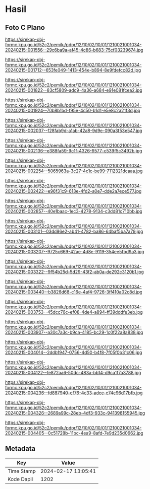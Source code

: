 # Hasil

## Foto C Plano

https://sirekap-obj-formc.kpu.go.id/52c2/pemilu/pdpr/12/10/02/10/01/1210021001034-20240215-001556--29c6ba9a-af45-4c86-b683-75cf03239674.jpg

https://sirekap-obj-formc.kpu.go.id/52c2/pemilu/pdpr/12/10/02/10/01/1210021001034-20240215-001712--653fe049-1413-454e-b894-8e9fdefcc82d.jpg

https://sirekap-obj-formc.kpu.go.id/52c2/pemilu/pdpr/12/10/02/10/01/1210021001034-20240215-001822--83cf5809-adc9-4a36-a684-e91e081fcea2.jpg

https://sirekap-obj-formc.kpu.go.id/52c2/pemilu/pdpr/12/10/02/10/01/1210021001034-20240215-001924--70b8b1bd-f95e-4c50-b1d1-e5e8c2a21f3d.jpg

https://sirekap-obj-formc.kpu.go.id/52c2/pemilu/pdpr/12/10/02/10/01/1210021001034-20240215-002037--f28fab9d-a1ab-42a8-9d9e-090a3f53e547.jpg

https://sirekap-obj-formc.kpu.go.id/52c2/pemilu/pdpr/12/10/02/10/01/1210021001034-20240215-002136--e388fa59-9c1f-4326-9577-c539f5c3492b.jpg

https://sirekap-obj-formc.kpu.go.id/52c2/pemilu/pdpr/12/10/02/10/01/1210021001034-20240215-002254--5065963a-3c27-4c1c-be99-7112321dcaaa.jpg

https://sirekap-obj-formc.kpu.go.id/52c2/pemilu/pdpr/12/10/02/10/01/1210021001034-20240215-002422--e96f31c9-613e-4fd2-a0e7-dde2a7ece577.jpg

https://sirekap-obj-formc.kpu.go.id/52c2/pemilu/pdpr/12/10/02/10/01/1210021001034-20240215-002857--40e1baac-1ec3-4278-9134-c3dd81c710bb.jpg

https://sirekap-obj-formc.kpu.go.id/52c2/pemilu/pdpr/12/10/02/10/01/1210021001034-20240215-003101--03dd86e2-ab41-4782-ba86-64baf5ba7a79.jpg

https://sirekap-obj-formc.kpu.go.id/52c2/pemilu/pdpr/12/10/02/10/01/1210021001034-20240215-003207--9725c669-42ae-4d8e-9119-354ee5fbd9a3.jpg

https://sirekap-obj-formc.kpu.go.id/52c2/pemilu/pdpr/12/10/02/10/01/1210021001034-20240215-003322--9f54b25d-5d29-43f2-ab0a-de292c3120b1.jpg

https://sirekap-obj-formc.kpu.go.id/52c2/pemilu/pdpr/12/10/02/10/01/1210021001034-20240215-003440--b3826d68-c16e-4af4-9726-3ff410a02c8d.jpg

https://sirekap-obj-formc.kpu.go.id/52c2/pemilu/pdpr/12/10/02/10/01/1210021001034-20240215-003753--45dcc76c-ef08-4de4-a894-ff39dddfe3eb.jpg

https://sirekap-obj-formc.kpu.go.id/52c2/pemilu/pdpr/12/10/02/10/01/1210021001034-20240215-003907--a30c7a3c-b9ca-4185-bc29-1c0f22a8a838.jpg

https://sirekap-obj-formc.kpu.go.id/52c2/pemilu/pdpr/12/10/02/10/01/1210021001034-20240215-004014--2ddb1947-0756-4d50-b4f8-7f05f0b31c06.jpg

https://sirekap-obj-formc.kpu.go.id/52c2/pemilu/pdpr/12/10/02/10/01/1210021001034-20240215-004122--fe872aa6-50dc-483a-bb14-d9ca1f7a3788.jpg

https://sirekap-obj-formc.kpu.go.id/52c2/pemilu/pdpr/12/10/02/10/01/1210021001034-20240215-004236--fd887940-cf76-4c33-adce-c74c96d17bfb.jpg

https://sirekap-obj-formc.kpu.go.id/52c2/pemilu/pdpr/12/10/02/10/01/1210021001034-20240215-004326--2689a99c-28eb-4df3-933c-941398155945.jpg

https://sirekap-obj-formc.kpu.go.id/52c2/pemilu/pdpr/12/10/02/10/01/1210021001034-20240215-004405--0c51728b-11bc-4ea9-8afd-7e9d235d0662.jpg


## Metadata

| Key        | Value               |
| ---------- | ------------------- |
| Time Stamp | 2024-02-17 13:05:41 |
| Kode Dapil | 1202                |



